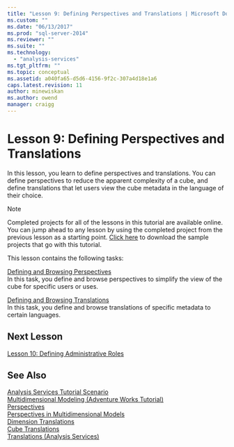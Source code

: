```yaml
---
title: "Lesson 9: Defining Perspectives and Translations | Microsoft Docs"
ms.custom: ""
ms.date: "06/13/2017"
ms.prod: "sql-server-2014"
ms.reviewer: ""
ms.suite: ""
ms.technology: 
  - "analysis-services"
ms.tgt_pltfrm: ""
ms.topic: conceptual
ms.assetid: a040fa65-d5d6-4156-9f2c-307a4d18e1a6
caps.latest.revision: 11
author: minewiskan
ms.author: owend
manager: craigg
---
```

# Lesson 9: Defining Perspectives and Translations
  In this lesson, you learn to define perspectives and translations. You can define perspectives to reduce the apparent complexity of a cube, and define translations that let users view the cube metadata in the language of their choice.  
  
> [!NOTE]  
>  Completed projects for all of the lessons in this tutorial are available online. You can jump ahead to any lesson by using the completed project from the previous lesson as a starting point. [Click here](http://go.microsoft.com/fwlink/?LinkID=221866) to download the sample projects that go with this tutorial.  
  
 This lesson contains the following tasks:  
  
 [Defining and Browsing Perspectives](multidimensional-models-olap-logical-cube-objects/perspectives.md)  
 In this task, you define and browse perspectives to simplify the view of the cube for specific users or uses.  
  
 [Defining and Browsing Translations](../analysis-services/lesson-9-2-defining-and-browsing-translations.md)  
 In this task, you define and browse translations of specific metadata to certain languages.  
  
## Next Lesson  
 [Lesson 10: Defining Administrative Roles](lesson-10-defining-administrative-roles.md)  
  
## See Also  
 [Analysis Services Tutorial Scenario](../analysis-services/analysis-services-tutorial-scenario.md)   
 [Multidimensional Modeling &#40;Adventure Works Tutorial&#41;](multidimensional-modeling-adventure-works-tutorial.md)   
 [Perspectives](../analysis-services/multidimensional-models-olap-logical-cube-objects/perspectives.md)   
 [Perspectives in Multidimensional Models](multidimensional-models/perspectives-in-multidimensional-models.md)   
 [Dimension Translations](multidimensional-models-olap-logical-dimension-objects/dimension-translations.md)   
 [Cube Translations](multidimensional-models-olap-logical-cube-objects/cube-translations.md)   
 [Translations &#40;Analysis Services&#41;](translations-analysis-services.md)  
  
  
